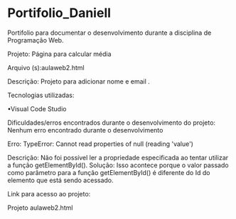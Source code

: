 # Portifolio_Daniell
Portifolio para documentar o desenvolvimento durante a disciplina de Programação Web.


Projeto: Página para calcular média

Arquivo (s):aulaweb2.html


Descrição: Projeto para adicionar nome e email .

Tecnologias utilizadas:

•Visual Code Studio

Dificuldades/erros encontrados durante o desenvolvimento do projeto: Nenhum erro encontrado durante o desenvolvimento 

Erro: TypeError: Cannot read properties of null (reading 'value')

Descrição: Não foi possível ler a propriedade especificada ao tentar utilizar a função getElementById(). Solução: Isso acontece porque o valor passado como parâmetro para a função getElementById() é diferente do Id do elemento que está sendo acessado.

Link para acesso ao projeto:

Projeto aulaweb2.html
